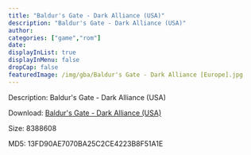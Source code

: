 ```yaml
---
title: "Baldur's Gate - Dark Alliance (USA)"
description: "Baldur's Gate - Dark Alliance (USA)"
author: 
categories: ["game","rom"]
date: 
displayInList: true
displayInMenu: false
dropCap: false
featuredImage: /img/gba/Baldur's Gate - Dark Alliance [Europe].jpg
---
```


Description: Baldur's Gate - Dark Alliance (USA)

Download: <a style="text-decoration:underline;" href="https://mega.nz/#!PbBCkCbR!pjK5d0vm9Oz9la124ATpRX9Vq80oMIpXhC9pqz-bHfA" target = "_blank" rel = "nofollow" > Baldur's Gate - Dark Alliance (USA)</a>

Size: 8388608

MD5: 13FD90AE7070BA25C2CE4223B8F51A1E

